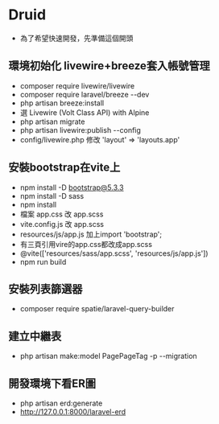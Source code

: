 # Druid 
* 為了希望快速開發，先準備這個開頭

## 環境初始化 livewire+breeze套入帳號管理

* composer require livewire/livewire
* composer require laravel/breeze --dev
* php artisan breeze:install
* 選 Livewire (Volt Class API) with Alpine
* php artisan migrate
* php artisan livewire:publish --config
* config/livewire.php 修改 'layout' => 'layouts.app'

## 安裝bootstrap在vite上

* npm install -D bootstrap@5.3.3
* npm install -D sass
* npm install
* 檔案 app.css 改 app.scss
* vite.config.js 改 app.scss
* resources/js/app.js 加上import 'bootstrap';
* 有三頁引用vire的app.css都改成app.scss
* @vite(['resources/sass/app.scss', 'resources/js/app.js'])
* npm run build

## 安裝列表篩選器

* composer require spatie/laravel-query-builder

## 建立中繼表
*  php artisan make:model PagePageTag -p --migration


## 開發環境下看ER圖
* php artisan erd:generate
* http://127.0.0.1:8000/laravel-erd
